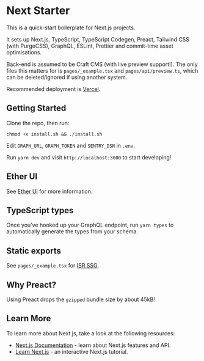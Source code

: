 # Next Starter

This is a quick-start boilerplate for Next.js projects.

It sets up Next.js, TypeScript, TypeScript Codegen, Preact, Tailwind CSS (with PurgeCSS), GraphQL, ESLint, Prettier and commit-time asset optimisations.

Back-end is assumed to be Craft CMS (with live preview support!). The only files this matters for is `pages/_example.tsx` and `pages/api/preview.ts`, which can be deleted/ignored if using another system.

Recommended deployment is [Vercel](https://vercel.app).

## Getting Started

Clone the repo, then run:

`chmod +x install.sh && ./install.sh`

Edit `GRAPH_URL`, `GRAPH_TOKEN` and `SENTRY_DSN` in `.env`.

Run `yarn dev` and visit `http://localhost:3000` to start developing!

## Ether UI

See [Ether UI](https://github.com/ethercreative/ui) for more information.

## TypeScript types

Once you've hooked up your GraphQL endpoint, run `yarn types` to automatically generate the types from your schema.

## Static exports

See `pages/_example.tsx` for [ISR SSG](https://nextjs.org/docs/basic-features/data-fetching#getstaticprops-static-generation).

## Why Preact?

Using Preact drops the `gzipped` bundle size by about 45kB!

## Learn More

To learn more about Next.js, take a look at the following resources:

- [Next.js Documentation](https://nextjs.org/docs) - learn about Next.js features and API.
- [Learn Next.js](https://nextjs.org/learn) - an interactive Next.js tutorial.
